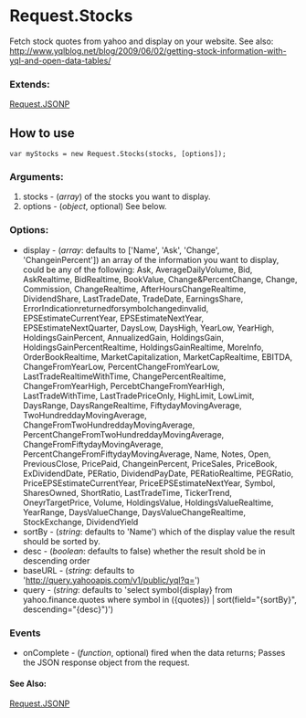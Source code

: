 Request.Stocks
==============

Fetch stock quotes from yahoo and display on your website. See also: http://www.yqlblog.net/blog/2009/06/02/getting-stock-information-with-yql-and-open-data-tables/

### Extends:

[Request.JSONP](http://mootools.net/docs/more/Request/Request.JSONP)

How to use
----------

	var myStocks = new Request.Stocks(stocks, [options]);

### Arguments:

1. stocks - (*array*) of the stocks you want to display.
1. options - (*object*, optional) See below.

### Options:

* display - (*array*: defaults to ['Name', 'Ask', 'Change', 'ChangeinPercent']) an array of the information you want to display, could be any of the following: Ask, AverageDailyVolume, Bid, AskRealtime, BidRealtime, BookValue, Change&PercentChange, Change, Commission, ChangeRealtime, AfterHoursChangeRealtime, DividendShare, LastTradeDate, TradeDate, EarningsShare, ErrorIndicationreturnedforsymbolchangedinvalid, EPSEstimateCurrentYear, EPSEstimateNextYear, EPSEstimateNextQuarter, DaysLow, DaysHigh, YearLow, YearHigh, HoldingsGainPercent, AnnualizedGain, HoldingsGain, HoldingsGainPercentRealtime, HoldingsGainRealtime, MoreInfo, OrderBookRealtime, MarketCapitalization, MarketCapRealtime, EBITDA, ChangeFromYearLow, PercentChangeFromYearLow, LastTradeRealtimeWithTime, ChangePercentRealtime, ChangeFromYearHigh, PercebtChangeFromYearHigh, LastTradeWithTime, LastTradePriceOnly, HighLimit, LowLimit, DaysRange, DaysRangeRealtime, FiftydayMovingAverage, TwoHundreddayMovingAverage, ChangeFromTwoHundreddayMovingAverage, PercentChangeFromTwoHundreddayMovingAverage, ChangeFromFiftydayMovingAverage, PercentChangeFromFiftydayMovingAverage, Name, Notes, Open, PreviousClose, PricePaid, ChangeinPercent, PriceSales, PriceBook, ExDividendDate, PERatio, DividendPayDate, PERatioRealtime, PEGRatio, PriceEPSEstimateCurrentYear, PriceEPSEstimateNextYear, Symbol, SharesOwned, ShortRatio, LastTradeTime, TickerTrend, OneyrTargetPrice, Volume, HoldingsValue, HoldingsValueRealtime, YearRange, DaysValueChange, DaysValueChangeRealtime, StockExchange, DividendYield
* sortBy - (*string*: defaults to 'Name') which of the display value the result should be sorted by.
* desc - (*boolean*: defaults to false) whether the result shold be in descending order
* baseURL - (*string*: defaults to 'http://query.yahooapis.com/v1/public/yql?q=')
* query - (*string*: defaults to 'select symbol{display} from yahoo.finance.quotes where symbol in ({quotes}) | sort(field="{sortBy}", descending="{desc}")')

### Events

* onComplete - (*function*, optional) fired when the data returns; Passes the JSON response object from the request.

#### See Also:

[Request.JSONP](http://mootools.net/docs/more/Request/Request.JSONP)


